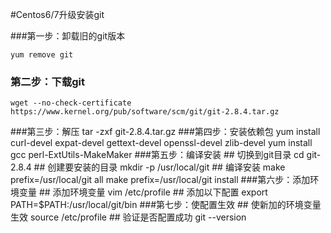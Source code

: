 #Centos6/7升级安装git

###第一步：卸载旧的git版本

	yum remove git 

### 第二步：下载git

	wget --no-check-certificate https://www.kernel.org/pub/software/scm/git/git-2.8.4.tar.gz
###第三步：解压
	tar -zxf git-2.8.4.tar.gz
###第四步：安装依赖包
	yum install curl-devel expat-devel gettext-devel openssl-devel zlib-devel
	yum install  gcc perl-ExtUtils-MakeMaker
###第五步：编译安装
	## 切换到git目录
	cd git-2.8.4
	## 创建要安装的目录
	mkdir -p  /usr/local/git
	## 编译安装
	make prefix=/usr/local/git all
	make prefix=/usr/local/git install
###第六步：添加环境变量
	## 添加环境变量
	vim /etc/profile
	## 添加以下配置
	export PATH=$PATH:/usr/local/git/bin
###第七步：使配置生效
	## 使新加的环境变量生效
	source /etc/profile
	## 验证是否配置成功
	git --version